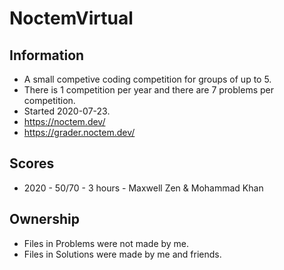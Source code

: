# NoctemVirtual  
## Information  
- A small competive coding competition for groups of up to 5.  
- There is 1 competition per year and there are 7 problems per competition.  
- Started 2020-07-23.
- https://noctem.dev/  
- https://grader.noctem.dev/  
## Scores  
- 2020 - 50/70 - 3 hours - Maxwell Zen & Mohammad Khan
## Ownership
- Files in Problems were not made by me. 
- Files in Solutions were made by me and friends.
